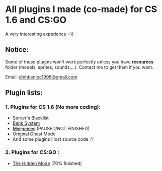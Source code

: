 # All plugins I made (co-made) for CS 1.6 and CS:GO
A very interesting experience =))
## **Notice:**
Some of these plugins won't work perfectly unless you have **resources** folder (models, sprites, sounds,...). Contact me to get them if you want.

Email: dinhtienloc1996@gmail.com
## Plugin lists:
###   1. Plugins for CS 1.6 (No more coding):
* [Server's Blacklist](https://github.com/dinhtienloc/My-Freetime/tree/master/cs1.6/blacklist)
* [Bank System](https://github.com/dinhtienloc/My-Freetime/tree/master/cs1.6/bank)
* [~~Minigames~~](https://github.com/dinhtienloc/My-Freetime/tree/master/cs1.6/minigames) (PAUSED/NOT FINISHED)
* [Original Ghost Mode](https://github.com/dinhtienloc/My-Freetime/tree/master/cs1.6/original-ghost-mode)
* And some plugins I lost source code :'(

###   2. Plugins for CS:GO :
* [The Hidden Mode](https://github.com/dinhtienloc/My-Freetime/tree/master/csgo/thehidden/scripting) (70% finished)


